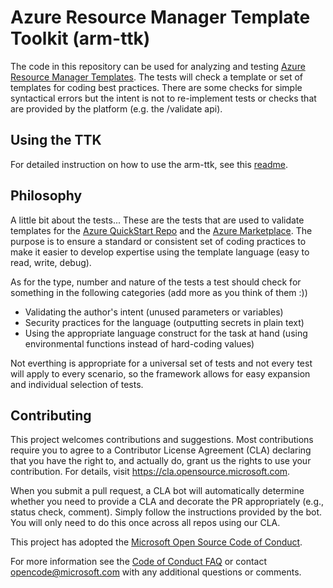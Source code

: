 
# Azure Resource Manager Template Toolkit (arm-ttk)

The code in this repository can be used for analyzing and testing [Azure Resource Manager Templates](https://docs.microsoft.com/en-us/azure/templates/).  The tests will check a template or set of templates for coding best practices.  There are some checks for simple syntactical errors but the intent is not to re-implement tests or checks that are provided by the platform (e.g. the /validate api).  

## Using the TTK
For detailed instruction on how to use the arm-ttk, see this [readme](/arm-ttk/README.md).

## Philosophy

A little bit about the tests...  These are the tests that are used to validate templates for the [Azure QuickStart Repo](https://github.com/Azure/azure-quickstart-templates) and the [Azure Marketplace](https://azuremarketplace.microsoft.com/en-us/marketplace/).  The purpose is to ensure a standard or consistent set of coding practices to make it easier to develop expertise using the template language (easy to read, write, debug).

As for the type, number and  nature of the tests a test should check for something in the following categories (add more as you think of them :))

- Validating the author's intent (unused parameters or variables)
- Security practices for the language (outputting secrets in plain text)
- Using the appropriate language construct for the task at hand (using environmental functions instead of hard-coding values)

Not everthing is appropriate for a universal set of tests and not every test will apply to every scenario, so the framework allows for easy expansion and individual selection of tests.

## Contributing

This project welcomes contributions and suggestions.  Most contributions require you to agree to a Contributor License Agreement (CLA) declaring that you have the right to, and actually do, grant us the rights to use your contribution. For details, visit https://cla.opensource.microsoft.com.

When you submit a pull request, a CLA bot will automatically determine whether you need to provide a CLA and decorate the PR appropriately (e.g., status check, comment). Simply follow the instructions provided by the bot. You will only need to do this once across all repos using our CLA.

This project has adopted the [Microsoft Open Source Code of Conduct](https://opensource.microsoft.com/codeofconduct/).

For more information see the [Code of Conduct FAQ](https://opensource.microsoft.com/codeofconduct/faq/) or contact [opencode@microsoft.com](mailto:opencode@microsoft.com) with any additional questions or comments.
